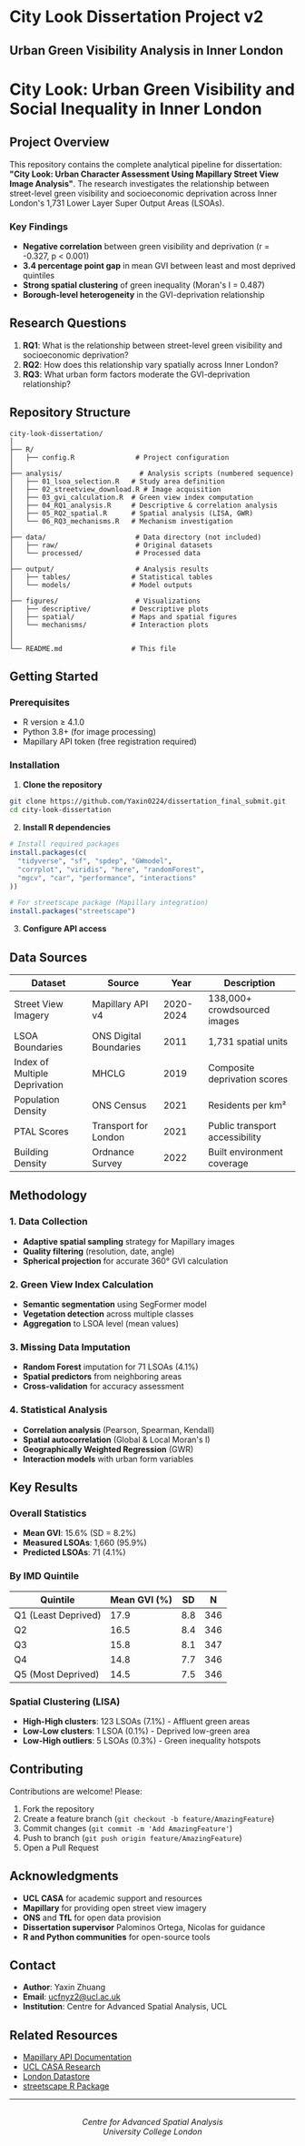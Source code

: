 # City Look Dissertation Project v2
## Urban Green Visibility Analysis in Inner London
# City Look: Urban Green Visibility and Social Inequality in Inner London

## Project Overview

This repository contains the complete analytical pipeline for dissertation: **"City Look: Urban Character Assessment Using Mapillary Street View Image Analysis"**. The research investigates the relationship between street-level green visibility and socioeconomic deprivation across Inner London's 1,731 Lower Layer Super Output Areas (LSOAs).

### Key Findings
- **Negative correlation** between green visibility and deprivation (r = -0.327, p < 0.001)
- **3.4 percentage point gap** in mean GVI between least and most deprived quintiles
- **Strong spatial clustering** of green inequality (Moran's I = 0.487)
- **Borough-level heterogeneity** in the GVI-deprivation relationship

## Research Questions

1. **RQ1**: What is the relationship between street-level green visibility and socioeconomic deprivation?
2. **RQ2**: How does this relationship vary spatially across Inner London?
3. **RQ3**: What urban form factors moderate the GVI-deprivation relationship?

## Repository Structure

```
city-look-dissertation/
│
├── R/                       
│   ├── config.R               # Project configuration
│
├── analysis/                   # Analysis scripts (numbered sequence)
│   ├── 01_lsoa_selection.R   # Study area definition
│   ├── 02_streetview_download.R # Image acquisition
│   ├── 03_gvi_calculation.R  # Green view index computation
│   ├── 04_RQ1_analysis.R     # Descriptive & correlation analysis
│   ├── 05_RQ2_spatial.R      # Spatial analysis (LISA, GWR)
│   └── 06_RQ3_mechanisms.R   # Mechanism investigation
│
├── data/                      # Data directory (not included)
│   ├── raw/                   # Original datasets
│   └── processed/             # Processed data
│
├── output/                    # Analysis results
│   ├── tables/               # Statistical tables
│   └── models/               # Model outputs
│
├── figures/                   # Visualizations
│   ├── descriptive/          # Descriptive plots
│   ├── spatial/              # Maps and spatial figures
│   └── mechanisms/           # Interaction plots
│
│
└── README.md                 # This file
```

## Getting Started

### Prerequisites

- R version ≥ 4.1.0
- Python 3.8+ (for image processing)
- Mapillary API token (free registration required)

### Installation

1. **Clone the repository**
```bash
git clone https://github.com/Yaxin0224/dissertation_final_submit.git
cd city-look-dissertation
```

2. **Install R dependencies**
```r
# Install required packages
install.packages(c(
  "tidyverse", "sf", "spdep", "GWmodel",
  "corrplot", "viridis", "here", "randomForest",
  "mgcv", "car", "performance", "interactions"
))

# For streetscape package (Mapillary integration)
install.packages("streetscape")
```

3. **Configure API access**


## Data Sources

| Dataset | Source | Year | Description |
|---------|--------|------|-------------|
| Street View Imagery | Mapillary API v4 | 2020-2024 | 138,000+ crowdsourced images |
| LSOA Boundaries | ONS Digital Boundaries | 2011 | 1,731 spatial units |
| Index of Multiple Deprivation | MHCLG | 2019 | Composite deprivation scores |
| Population Density | ONS Census | 2021 | Residents per km² |
| PTAL Scores | Transport for London | 2021 | Public transport accessibility |
| Building Density | Ordnance Survey | 2022 | Built environment coverage |

## Methodology

### 1. Data Collection
- **Adaptive spatial sampling** strategy for Mapillary images
- **Quality filtering** (resolution, date, angle)
- **Spherical projection** for accurate 360° GVI calculation

### 2. Green View Index Calculation
- **Semantic segmentation** using SegFormer model
- **Vegetation detection** across multiple classes
- **Aggregation** to LSOA level (mean values)

### 3. Missing Data Imputation
- **Random Forest** imputation for 71 LSOAs (4.1%)
- **Spatial predictors** from neighboring areas
- **Cross-validation** for accuracy assessment

### 4. Statistical Analysis
- **Correlation analysis** (Pearson, Spearman, Kendall)
- **Spatial autocorrelation** (Global & Local Moran's I)
- **Geographically Weighted Regression** (GWR)
- **Interaction models** with urban form variables

## Key Results

### Overall Statistics
- **Mean GVI**: 15.6% (SD = 8.2%)
- **Measured LSOAs**: 1,660 (95.9%)
- **Predicted LSOAs**: 71 (4.1%)

### By IMD Quintile
| Quintile | Mean GVI (%) | SD | N |
|----------|-------------|-----|-----|
| Q1 (Least Deprived) | 17.9 | 8.8 | 346 |
| Q2 | 16.5 | 8.4 | 346 |
| Q3 | 15.8 | 8.1 | 347 |
| Q4 | 14.8 | 7.7 | 346 |
| Q5 (Most Deprived) | 14.5 | 7.5 | 346 |

### Spatial Clustering (LISA)
- **High-High clusters**: 123 LSOAs (7.1%) - Affluent green areas
- **Low-Low clusters**: 1 LSOA (0.1%) - Deprived low-green area
- **Low-High outliers**: 5 LSOAs (0.3%) - Green inequality hotspots



## Contributing

Contributions are welcome! Please:
1. Fork the repository
2. Create a feature branch (`git checkout -b feature/AmazingFeature`)
3. Commit changes (`git commit -m 'Add AmazingFeature'`)
4. Push to branch (`git push origin feature/AmazingFeature`)
5. Open a Pull Request


## Acknowledgments

- **UCL CASA** for academic support and resources
- **Mapillary** for providing open street view imagery
- **ONS** and **TfL** for open data provision
- **Dissertation supervisor** Palominos Ortega, Nicolas for guidance
- **R and Python communities** for open-source tools

## Contact

- **Author**: Yaxin Zhuang
- **Email**: ucfnyz2@ucl.ac.uk
- **Institution**: Centre for Advanced Spatial Analysis, UCL

## Related Resources

- [Mapillary API Documentation](https://www.mapillary.com/developer)
- [UCL CASA Research](https://www.ucl.ac.uk/bartlett/casa/)
- [London Datastore](https://data.london.gov.uk/)
- [streetscape R Package](https://cran.r-project.org/package=streetscape)

---

<p align="center">  <br> <em>Centre for Advanced Spatial Analysis</em> <br> <em>University College London</em> </p>
